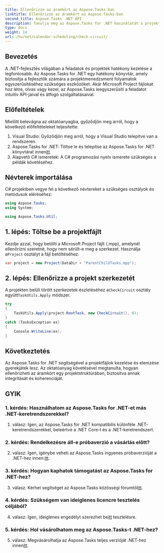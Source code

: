 ```yaml
---
title: Ellenőrizze az áramkört az Aspose.Tasks-ban
linktitle: Ellenőrizze az áramkört az Aspose.Tasks-ban
second_title: Aspose.Tasks .NET API
description: Tanulja meg az Aspose.Tasks for .NET használatát a projektfájlok hatékony kezelésére és elemzésére C# nyelven.
type: docs
weight: 14
url: /hu/net/calendar-scheduling/check-circuit/
---
```

## Bevezetés

A .NET-fejlesztés világában a feladatok és projektek hatékony kezelése a legfontosabb. Az Aspose.Tasks for .NET egy hatékony könyvtár, amely biztosítja a fejlesztők számára a projektmenedzsment folyamatok egyszerűsítéséhez szükséges eszközöket. Akár Microsoft Project fájlokat hoz létre, olvas vagy kezel, az Aspose.Tasks leegyszerűsíti a feladatot intuitív API-jaival és átfogó szolgáltatásaival.

## Előfeltételek

Mielőtt belevágna az oktatóanyagba, győződjön meg arról, hogy a következő előfeltételeket teljesítette:

1. Visual Studio: Győződjön meg arról, hogy a Visual Studio telepítve van a rendszeren.
2.  Aspose.Tasks for .NET: Töltse le és telepítse az Aspose.Tasks for .NET könyvtárat innen[itt](https://releases.aspose.com/tasks/net/).
3. Alapvető C# ismeretek: A C# programozási nyelv ismerete szükséges a példák követéséhez.

## Névterek importálása

C# projektben vegye fel a következő névtereket a szükséges osztályok és metódusok eléréséhez:

```csharp
using Aspose.Tasks;
using System;

using Aspose.Tasks.Util;

```

## 1. lépés: Töltse be a projektfájlt

 Kezdje azzal, hogy betölti a Microsoft Project fájlt (.mpp), amelynél ellenőrizni szeretné, hogy nem sérült-e meg a szerkezet. Használja a`Project` osztályt a fájl betöltéséhez.

```csharp
var project = new Project(DataDir + "ParentChildTasks.mpp");
```

## 2. lépés: Ellenőrizze a projekt szerkezetét

 A projekten belüli törött szerkezetek észleléséhez a`CheckCircuit` osztály együtt`TaskUtils.Apply` módszer.

```csharp
try
{
    TaskUtils.Apply(project.RootTask, new CheckCircuit(), 0);
}
catch (TasksException ex)
{
    Console.WriteLine(ex);
}
```

## Következtetés

Az Aspose.Tasks for .NET segítségével a projektfájlok kezelése és elemzése gyerekjáték lesz. Az oktatóanyag követésével megtanulta, hogyan ellenőrizheti az áramkört egy projektstruktúrában, biztosítva annak integritását és koherenciáját.

## GYIK

### 1. kérdés: Használhatom az Aspose.Tasks for .NET-et más .NET-keretrendszerekkel?

1. válasz: Igen, az Aspose.Tasks for .NET kompatibilis különféle .NET-keretrendszerekkel, beleértve a .NET Core-t és a .NET-keretrendszert.

### 2. kérdés: Rendelkezésre áll-e próbaverzió a vásárlás előtt?

 2. válasz: Igen, igénybe veheti az Aspose.Tasks ingyenes próbaverzióját a .NET-hez innen:[itt](https://releases.aspose.com/).

### 3. kérdés: Hogyan kaphatok támogatást az Aspose.Tasks for .NET-hez?

3. válasz: Kérhet segítséget az Aspose.Tasks közösségi fórumtól[itt](https://forum.aspose.com/c/tasks/15).

### 4. kérdés: Szükségem van ideiglenes licencre tesztelés céljából?

 4. válasz: Igen, ideiglenes engedélyt szerezhet be[itt](https://purchase.aspose.com/temporary-license/) tesztelésre.

### 5. kérdés: Hol vásárolhatom meg az Aspose.Tasks-t .NET-hez?

 5. válasz: Megvásárolhatja az Aspose.Tasks teljes verzióját .NET-hez innen[itt](https://purchase.aspose.com/buy).